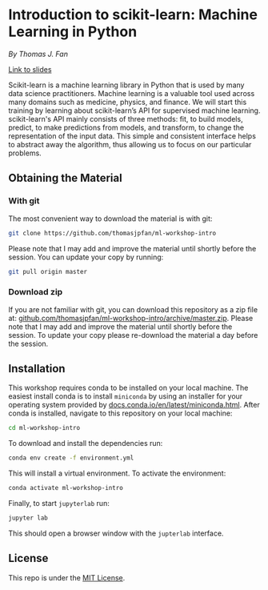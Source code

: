 # Introduction to scikit-learn: Machine Learning in Python

*By Thomas J. Fan*

[Link to slides](https://thomasjpfan.github.io/ml-workshop-intro/)

Scikit-learn is a machine learning library in Python that is used by many data science practitioners. Machine learning is a valuable tool used across many domains such as medicine, physics, and finance. We will start this training by learning about scikit-learn’s API for supervised machine learning. scikit-learn's API mainly consists of three methods: fit, to build models, predict, to make predictions from models, and transform, to change the representation of the input data. This simple and consistent interface helps to abstract away the algorithm, thus allowing us to focus on our particular problems.

## Obtaining the Material

### With git

The most convenient way to download the material is with git:

```bash
git clone https://github.com/thomasjpfan/ml-workshop-intro
```

Please note that I may add and improve the material until shortly before the session. You can update your copy by running:

```bash
git pull origin master
```

### Download zip

If you are not familiar with git, you can download this repository as a zip file at: [github.com/thomasjpfan/ml-workshop-intro/archive/master.zip](https://github.com/thomasjpfan/ml-workshop-intro/archive/master.zip). Please note that I may add and improve the material until shortly before the session. To update your copy please re-download the material a day before the session.

## Installation

This workshop requires conda to be installed on your local machine. The easiest install conda is to install `miniconda` by using an installer for your operating system provided by [docs.conda.io/en/latest/miniconda.html](https://docs.conda.io/en/latest/miniconda.html). After conda is installed, navigate to this repository on your local machine:

```bash
cd ml-workshop-intro
```

To download and install the dependencies run:

```bash
conda env create -f environment.yml
```

This will install a virtual environment. To activate the environment:

```bash
conda activate ml-workshop-intro
```

Finally, to start `jupyterlab` run:

```bash
jupyter lab
```

This should open a browser window with the `jupterlab` interface.

## License

This repo is under the [MIT License](LICENSE).

